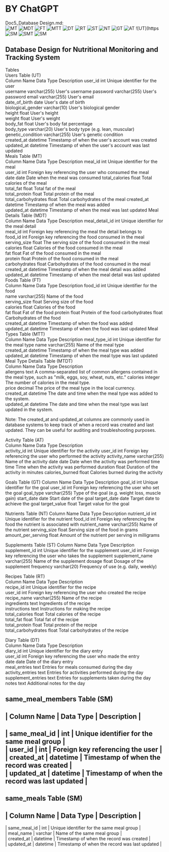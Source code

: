 # BY ChatGPT	
Doc5_Database Design.md:	
![MT](https://user-images.githubusercontent.com/124771643/219880436-4145cfba-3074-49c3-a3f8-8852caf073d4.png)
![MDT](https://user-images.githubusercontent.com/124771643/219880470-13879afd-3d3d-4990-b0e7-b0eba090d73f.png)
![FT](https://user-images.githubusercontent.com/124771643/219880489-77710497-9173-4ece-866f-69e148e701e2.png)
![MTT](https://user-images.githubusercontent.com/124771643/219881024-3c819667-e2a7-49d0-b0d1-c16e452d519e.png)
![DT](https://user-images.githubusercontent.com/124771643/219881026-9d34f43c-4675-4c53-967c-6b77154fb7a1.png)
![RT](https://user-images.githubusercontent.com/124771643/219880968-61fc66b8-2572-4b63-bf5e-527e49f7ecf2.png)
![ST](https://user-images.githubusercontent.com/124771643/219880970-94a8297a-7515-4d54-9d38-de1d9f9763c6.png)
![NT](https://user-images.githubusercontent.com/124771643/219880972-68a2f181-90a3-42d6-af7f-633a57a91b12.png)
![GT](https://user-images.githubusercontent.com/124771643/219880976-db28f088-5be0-42f0-b42b-0c7fdf51a920.png)
![AT](https://user-images.githubusercontent.com/124771643/219880980-9a996c2d-7476-4be8-a036-5b7899bd6ce9.png)
![UT](https![SM](https://user-images.githubusercontent.com/124771643/219881435-d4c910b5-9756-4aab-abbf-2813acf1eb3f.png)
![SMT](https://user-images.githubusercontent.com/124771643/219881436-c69516e4-9caa-46b3-9ae8-373ffe77e6d0.png)
![SM](https://user-images.githubusercontent.com/124771643/219881450-417cf39d-b524-48b0-8521-2f5d15376c95.png)


## Database Design for Nutritional Monitoring and Tracking System	
Tables	
	Users Table (UT)	
Column Name	Data Type	Description	
user_id	int	Unique identifier for the user	
username	varchar(255)	User's username	
password	varchar(255)	User's password	
email	varchar(255)	User's email	
date_of_birth	date	User's date of birth	
biological_gender	varchar(10)	User's biological gender	
height	float	User's height	
weight	float	User's weight	
body_fat	float	User's body fat percentage	
body_type	varchar(20)	User's body type (e.g. lean, muscular)	
genetic_condition	varchar(255)	User's genetic condition	
created_at	datetime	Timestamp of when the user's account was created	
updated_at	datetime	Timestamp of when the user's account was last updated	
	Meals Table (MT)	
Column Name	Data Type	Description	
meal_id	int	Unique identifier for the meal	
user_id	int	Foreign key referencing the user who consumed the meal	
date	date	Date when the meal was consumed	
total_calories	float	Total calories of the meal	
total_fat	float	Total fat of the meal	
total_protein	float	Total protein of the meal	
total_carbohydrates	float	Total carbohydrates of the meal	
created_at	datetime	Timestamp of when the meal was added	
updated_at	datetime	Timestamp of when the meal was last updated	
	Meal Details Table (MDT)	
Column Name	Data Type	Description	
meal_detail_id	int	Unique identifier for the meal detail	
meal_id	int	Foreign key referencing the meal the detail belongs to	
food_id	int	Foreign key referencing the food consumed in the meal	
serving_size	float	The serving size of the food consumed in the meal	
calories	float	Calories of the food consumed in the meal	
fat	float	Fat of the food consumed in the meal	
protein	float	Protein of the food consumed in the meal	
carbohydrates	float	Carbohydrates of the food consumed in the meal	
created_at	datetime	Timestamp of when the meal detail was added	
updated_at	datetime	Timestamp of when the meal detail was last updated	
	Foods Table (FT)	
Column Name	Data Type	Description	
food_id	int	Unique identifier for the food	
name	varchar(255)	Name of the food	
serving_size	float	Serving size of the food	
calories	float	Calories of the food	
fat	float	Fat of the food	
protein	float	Protein of the food	
carbohydrates	float	Carbohydrates of the food	
created_at	datetime	Timestamp of when the food was added	
updated_at	datetime	Timestamp of when the food was last updated	
	Meal Types Table (MTT)	
Column Name	Data Type	Description	
meal_type_id	int	Unique identifier for the meal type	
name	varchar(255)	Name of the meal type	
created_at	datetime	Timestamp of when the meal type was added	
updated_at	datetime	Timestamp of when the meal type was last updated			
	Meal Type Details Table (MTDT)	
Column Name	Data Type	Description         
allergens	text	A comma-separated list of common allergens contained in the meal type, such as "milk, eggs, soy, wheat, nuts, etc."	
calories	integer	The number of calories in the meal type.	
price	decimal	The price of the meal type in the local currency.	
created_at	datetime	The date and time when the meal type was added to the system.	
updated_at	datetime	The date and time when the meal type was last updated in the system.         	
         
Note: The created_at and updated_at columns are commonly used in database systems to keep track of when a record was created and last updated. They can be useful for auditing and troubleshooting purposes.         
         
Activity Table (AT)         
Column Name Data Type Description         
activity_id int Unique identifier for the activity
user_id int Foreign key referencing the user who performed the activity
activity_name varchar(255) Name of the activity
date date Date when the activity was performed
time time Time when the activity was performed
duration float Duration of the activity in minutes
calories_burned float Calories burned during the activity

Goals Table (GT)
Column Name Data Type Description
goal_id int Unique identifier for the goal
user_id int Foreign key referencing the user who set the goal
goal_type varchar(255) Type of the goal (e.g. weight loss, muscle gain)
start_date date Start date of the goal
target_date date Target date to achieve the goal
target_value float Target value for the goal

Nutrients Table (NT)
Column Name Data Type Description
nutrient_id int Unique identifier for the nutrient
food_id int Foreign key referencing the food the nutrient is associated with
nutrient_name varchar(255) Name of the nutrient
serving_size float Serving size of the food in grams
amount_per_serving float Amount of the nutrient per serving in milligrams

Supplements Table (ST)
Column Name Data Type Description
supplement_id int Unique identifier for the supplement
user_id int Foreign key referencing the user who takes the supplement
supplement_name varchar(255) Name of the supplement
dosage float Dosage of the supplement
frequency varchar(20) Frequency of use (e.g. daily, weekly)

Recipes Table (RT)         
Column Name Data Type Description         
recipe_id int Unique identifier for the recipe         
user_id int Foreign key referencing the user who created the recipe         
recipe_name varchar(255) Name of the recipe         
ingredients text Ingredients of the recipe         
instructions text Instructions for making the recipe         
total_calories float Total calories of the recipe         
total_fat float Total fat of the recipe         
total_protein float Total protein of the recipe                           
total_carbohydrates float Total carbohydrates of the recipe         
         
Diary Table (DT)         
Column Name Data Type Description         
diary_id int Unique identifier for the diary entry         
user_id int Foreign key referencing the user who made the entry         
date date Date of the diary entry         
meal_entries text Entries for meals consumed during the day         
activity_entries text Entries for activities performed during the day         
supplement_entries text Entries for supplements taken during the day         
notes text Additional notes for the day         
         
same_meal_members Table (SM)                   
-----------------------------------------------------------  
|  Column Name   |  Data Type  |         Description      |  
-----------------------------------------------------------  
|  same_meal_id  |     int     |  Unique identifier for the same meal group  |  
|  user_id       |     int     |  Foreign key referencing the user           |  
|  created_at    |  datetime  |  Timestamp of when the record was created  |  
|  updated_at    |  datetime  |  Timestamp of when the record was last updated  |  
-----------------------------------------------------------  

same_meals Table (SM)   
-----------------------------------------------------------   
|  Column Name   |  Data Type  |         Description      |  
-----------------------------------------------------------
|  same_meal_id  |     int     |  Unique identifier for the same meal group  |         
|  meal_name     |  varchar   |  Name of the same meal group                 |         
|  created_at    |  datetime  |  Timestamp of when the record was created  |         
|  updated_at    |  datetime  |  Timestamp of when the record was last updated  |         

